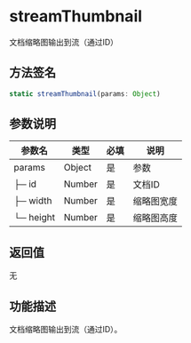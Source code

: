 # streamThumbnail

文档缩略图输出到流（通过ID）

## 方法签名
```typescript
static streamThumbnail(params: Object)
```

## 参数说明
| 参数名 | 类型 | 必填 | 说明 |
|--------|------|------|------|
| params | Object | 是 | 参数 |
| ├─ id | Number | 是 | 文档ID |
| ├─ width | Number | 是 | 缩略图宽度 |
| └─ height | Number | 是 | 缩略图高度 |

## 返回值
无

## 功能描述
文档缩略图输出到流（通过ID）。 
